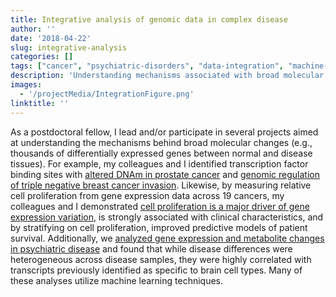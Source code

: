 ```yaml
---
title: Integrative analysis of genomic data in complex disease
author: ''
date: '2018-04-22'
slug: integrative-analysis
categories: []
tags: ["cancer", "psychiatric-disorders", "data-integration", "machine-learning"]
description: 'Understanding mechanisms associated with broad molecular changes in complex disease'
images:
  - '/projectMedia/IntegrationFigure.png'
linktitle: ''
---
```


As a postdoctoral fellow, I lead and/or participate in several projects aimed at understanding the mechanisms behind broad molecular changes (e.g., thousands of differentially expressed genes between normal and disease tissues). For example, my colleagues and I identified transcription factor binding sites with [altered DNAm in prostate cancer](https://www.ncbi.nlm.nih.gov/pubmed/28412973) and [genomic regulation of triple negative breast cancer invasion](https://www.ncbi.nlm.nih.gov/pubmed/28030809). Likewise, by measuring relative cell proliferation from gene expression data across 19 cancers, my colleagues and I demonstrated [cell proliferation is a major driver of gene expression variation,](https://www.ncbi.nlm.nih.gov/pubmed/28454104) is strongly associated with clinical characteristics, and by stratifying on cell proliferation, improved predictive models of patient survival. Additionally, we [analyzed gene expression and metabolite changes in psychiatric disease](https://www.ncbi.nlm.nih.gov/pubmed/28754123) and found that while disease differences were heterogeneous across disease samples, they were highly correlated with transcripts previously identified as specific to brain cell types. Many of these analyses utilize machine learning techniques.
